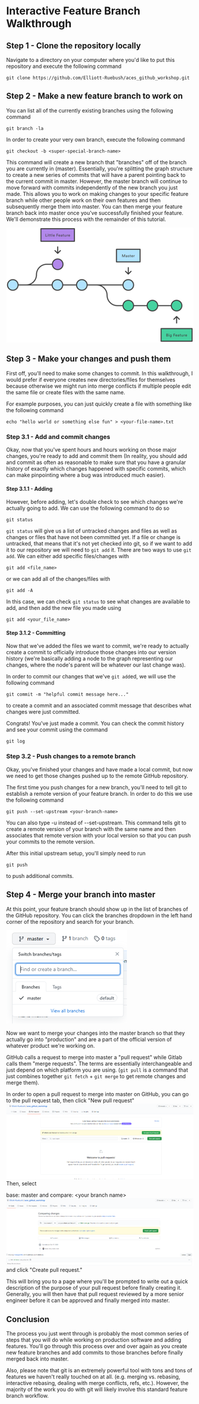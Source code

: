 # Interactive Feature Branch Walkthrough

## Step 1 - Clone the repository locally
Navigate to a directory on your computer where you'd like to put this repository and execute the following command
```
git clone https://github.com/Elliott-Ruebush/aces_github_workshop.git
```

## Step 2 - Make a new feature branch to work on
You can list all of the currently existing branches using the following command
```
git branch -la
```
In order to create your very own branch, execute the following command
```
git checkout -b <super-special-branch-name>
```
This command will create a new branch that "branches" off of the branch you are currently in (master). Essentially, you're splitting the graph structure to create a new series of commits that will have a parent pointing back to the current commit in master. However, the master branch will continue to move forward with commits independently of the new branch you just made. This allows you to work on making changes to your specific feature branch while other people work on their own features and then subsequently merge them into master. You can then merge your feature branch back into master once you've successfully finished your feature. We'll demonstrate this process with the remainder of this tutorial.

![Simple branch image](readme_images/Git-Branches-1.png)

## Step 3 - Make your changes and push them
First off, you'll need to make some changes to commit. In this walkthrough, I would prefer if everyone creates new directories/files for themselves because otherwise we might run into merge conflicts if multiple people edit the same file or create files with the same name. 

For example purposes, you can just quickly create a file with something like the following command
```
echo "hello world or something else fun" > <your-file-name>.txt
```

### Step 3.1 - Add and commit changes
Okay, now that you've spent hours and hours working on those major changes, you're ready to add and commit them (In reality, you should add and commit as often as reasonable to make sure that you have a granular history of exactly which changes happened with specific commits, which can make pinpointing where a bug was introduced much easier).

#### Step 3.1.1 - Adding
However, before adding, let's double check to see which changes we're actually going to add. We can use the following command to do so
```
git status
```
`git status` will give us a list of untracked changes and files as well as changes or files that have not been committed yet. If a file or change is untracked, that means that it's not yet checked into git, so if we want to add it to our repository we will need to `git add` it. 
There are two ways to use `git add`. We can either add specific files/changes with 
```
git add <file_name>
```
or we can add all of the changes/files with
```
git add -A
```

In this case, we can check `git status` to see what changes are available to add, and then add the new file you made using 
```
git add <your_file_name>
```

#### Step 3.1.2 - Committing
Now that we've added the files we want to commit, we're ready to actually create a commit to officially introduce those changes into our version history (we're basically adding a node to the graph representing our changes, where the node's parent will be whatever our last change was).

In order to commit our changes that we've `git add`ed, we will use the following command
```
git commit -m "helpful commit message here..."
```
to create a commit and an associated commit message that describes what changes were just committed. 

Congrats! You've just made a commit. You can check the commit history and see your commit using the command
```
git log
```

### Step 3.2 - Push changes to a remote branch
Okay, you've finished your changes and have made a local commit, but now we need to get those changes pushed up to the remote GitHub repository. 

The first time you push changes for a new branch, you'll need to tell git to establish a remote version of your feature branch. In order to do this we use the following command
```
git push --set-upstream <your-branch-name>
```
You can also type -u instead of --set-upstream. This command tells git to create a remote version of your branch with the same name and then associates that remote version with your local version so that you can push your commits to the remote version.

After this initial upstream setup, you'll simply need to run
```
git push
```
to push additional commits.

## Step 4 - Merge your branch into master
At this point, your feature branch should show up in the list of branches of the GitHub repository. You can click the branches dropdown in the left hand corner of the repository and search for your branch.

![Github branches list](readme_images/Branches_Screenshot.png)

Now we want to merge your changes into the master branch so that they actually go into "production" and are a part of the official version of whatever product we're working on. 

GitHub calls a request to merge into master a "pull request" while Gitlab calls them "merge requests". The terms are essentially interchangeable and just depend on which platform you are using. (`git pull` is a command that just combines together `git fetch` + `git merge` to get remote changes and merge them).

In order to open a pull request to merge into master on GitHub, you can go to the pull request tab, then click "New pull request" 
![Making a pull request](readme_images/New_PR.png)
Then, select 

base: master and compare: \<your branch name\>
![Creating pull request with correct branches](readme_images/PR_Branches.png)
and click "Create pull request."

This will bring you to a page where you'll be prompted to write out a quick description of the purpose of your pull request before finally creating it. Generally, you will then have that pull request reviewed by a more senior engineer before it can be approved and finally merged into master.


## Conclusion
The process you just went through is probably the most common series of steps that you will do while working on production software and adding features. You'll go through this process over and over again as you create new feature branches and add commits to those branches before finally merged back into master. 

Also, please note that git is an extremely powerful tool with tons and tons of features we haven't really touched on at all. (e.g. merging vs. rebasing, interactive rebasing, dealing with merge conflicts, refs, etc.). However, the majority of the work you do with git will likely involve this standard feature branch workflow.  